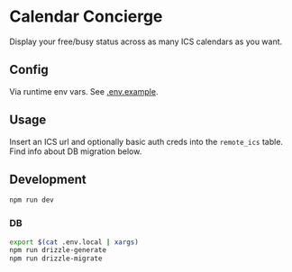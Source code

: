 # Calendar Concierge

Display your free/busy status across as many ICS calendars as you want.

## Config

Via runtime env vars. See [.env.example](.env.example).

## Usage

Insert an ICS url and optionally basic auth creds into the `remote_ics` table.
Find info about DB migration below.

## Development

```sh
npm run dev
```

### DB

```sh
export $(cat .env.local | xargs)
npm run drizzle-generate
npm run drizzle-migrate
```
